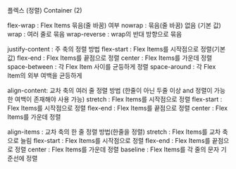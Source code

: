 플렉스 (정렬) Container (2)

flex-wrap : Flex Items 묶음(줄 바꿈) 여부
  nowrap : 묶음(줄 바꿈) 없음 (기본 값)
  wrap : 여러 줄로 묶음
  wrap-reverse : wrap의 반대 방향으로 묶음

justify-content : 주 축의 정렬 방법
  flex-start : Flex Items를 시작점으로 정렬(기본 값)
  flex-end : Flex Items를 끝점으로 정렬
  center : Flex Items를 가운데 정렬
  space-between : 각 Flex Item 사이를 균등하게 정렬
  space-around : 각 Flex Item의 외부 여백을 균등하게 
  
  align-content: 교차 축의 여러 줄 정렬 방법 (한줄이 아닌 두줄 이상 and 정렬이 가능한 여백이 존재해야 사용 가능)
    stretch : Flex Items를 시작점으로 정렬
    flex-start : Flex Items를 시작점으로 정렬
    flex-end : Flex Items를 끝점으로 정렬
    center : Flex Items를 가운데 정렬

  align-items : 교차 축의 한 줄 정렬 방법(한줄을 정렬)
    stretch : Flex Items를 교차 축으로 늘림
    flex-start : Flex Items를 시작점으로 정렬
    flex-end : Flex Items를 끝점으로 정렬
    center : Flex Items를 가운데 정렬
    baseline : Flex Items를 각 줄의 문자 기준선에 정렬
